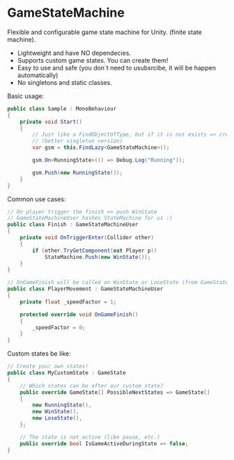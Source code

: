 # GameStateMachine
Flexible and configurable game state machine for Unity. (finite state machine).
- Lightweight and have NO dependecies.
- Supports custom game states. You can create them!
- Easy to use and safe (you don`t need to usubsrcibe, it will be happen automatically)
- No singletons and static classes.

Basic usage:
```csharp
public class Sample : MonoBehaviour
{
    private void Start()
    {
        // Just like a FindObjectOfType, but if it is not exists => create it
        // (better singleton version)
        var gsm = this.FindLazy<GameStateMachine>();

        gsm.On<RunningState>(() => Debug.Log("Running"));

        gsm.Push(new RunningState());
    }
}
```

Common use cases:
```csharp
// On player trigger the finish => push WinState
// GameStateMachineUser hashes StateMachine for us :)
public class Finish : GameStateMachineUser
{
    private void OnTriggerEnter(Collider other)
    {
        if (other.TryGetComponent(out Player p))
            StateMachine.Push(new WinState());
    }
}

// OnGameFinish will be called on WinState or LoseState (from GameStateMachineUser) 
public class PlayerMovement : GameStateMachineUser
{
    private float _speedFactor = 1;

    protected override void OnGameFinish()
    {
        _speedFactor = 0;
    }
}
```

Custom states be like:
```csharp
// Create your own states!
public class MyCustomState : GameState
{
    // Which states can be after our custom state?
    public override GameState[] PossibleNextStates => GameState[]
    {
        new RunningState(),
        new WinState(),
        new LoseState(),
    };

    // The state is not active (like pause, etc.)
    public override bool IsGameActiveDuringState => false;
}
```
